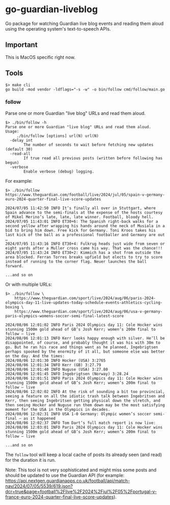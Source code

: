 # go-guardian-liveblog

Go package for watching Guardian live blog events and reading them aloud using the operating system's text-to-speech APIs.

## Important

This is MacOS specific right now.

## Tools

```
$> make cli
go build -mod vendor -ldflags="-s -w" -o bin/follow cmd/follow/main.go
```

### follow

Parse one or more Guardian "live blog" URLs and read them aloud.

```
$> ./bin/follow -h
Parse one or more Guardian "live blog" URLs and read them aloud.
Usage:
	 ./bin/follow [options] url(N) url(N)
  -delay int
    	The number of seconds to wait before fetching new updates (default 30)
  -read-all
    	If true read all previous posts (written before following has begun)
  -verbose
    	Enable verbose (debug) logging.
```

For example:

```
$> ./bin/follow https://www.theguardian.com/football/live/2024/jul/05/spain-v-germany-euro-2024-quarter-final-live-score-updates

2024/07/05 11:42:50 INFO It’s finally all over in Stuttgart, where Spain advance to the semi-finals at the expense of the hosts courtesy of Mikel Merino’s late, late, late winner. Football, bloody hell.
2024/07/05 11:43:01 INFO ET30+6: The Spanish right-back walks for a second yellow after wrapping his hands around the neck of Musiala in a bid to bring him down. Free kick for Germany. Toni Kroos takes his last kick of the ball as a professional footballer and Germany are out …
2024/07/05 11:43:16 INFO ET30+4: Fulkrug heads just wide from seven or eight yards after a Muller cross came his way. That was the chance!!!
2024/07/05 11:43:24 INFO ET30+2: Kimmich has a shot from outside the area blocked. Ferran Torres breaks upfield but elects to try to score instead of running to the corner flag. Neuer launches the ball forward.

...and so on
```

Or with multiple URLs:

```
$> ./bin/follow \
	https://www.theguardian.com/sport/live/2024/aug/06/paris-2024-olympics-day-11-live-updates-today-schedule-events-athletics-cycling-boxing \
	https://www.theguardian.com/sport/live/2024/aug/06/usa-v-germany-paris-olympics-womens-soccer-semi-final-latest-score

2024/08/06 12:01:02 INFO Paris 2024 Olympics day 11: Cole Hocker wins stunning 1500m gold ahead of GB’s Josh Kerr; women’s 200m final to follow – live
2024/08/06 12:01:13 INFO Kerr looks happy enough with silver. He’ll be disappointed, of course, and probably thought it was his with 30m to go. But he ran his race and things went as he planned, Ingebrigtsen perhaps spooked by the enormity of it all, but someone else was better on the day. And the times:
2024/08/06 12:01:30 INFO Hocker (USA) 3:2765
2024/08/06 12:01:34 INFO Kerr (GB) 3:27.79
2024/08/06 12:01:40 INFO Nuguse (USA) 3:27.80
2024/08/06 12:01:45 INFO Ingebrigtsen (Norway) 3:28.24
2024/08/06 12:01:51 INFO Paris 2024 Olympics day 11: Cole Hocker wins stunning 1500m gold ahead of GB’s Josh Kerr; women’s 200m final to follow – live
2024/08/06 12:02:02 INFO At the risk of sounding a bit too provincial, seeing a feature on all the idiotic trash talk between Ingebritsen and Kerr, then seeing Ingebritsen getting physical down the stretch, and then seeing Hocker and Nuguse run them down may be the most satisfying moment for the USA in the Olympics in decades.
2024/08/06 12:02:31 INFO USA 1-0 Germany: Olympic women’s soccer semi-final – as it happened
2024/08/06 12:02:37 INFO Tom Dart’s full match report is now live:
2024/08/06 12:03:01 INFO Paris 2024 Olympics day 11: Cole Hocker wins stunning 1500m gold ahead of GB’s Josh Kerr; women’s 200m final to follow – live

...and so on
```

The `follow` tool will keep a local cache of posts its already seen (and read) for the duration it is run.

Note: This tool is not very sophisticated and might miss some posts and should be updated to use the Guardian API (for example: https://api.nextgen.guardianapps.co.uk/football/api/match-nav/2024/07/05/5539/619.json?dcr=true&page=football%2Flive%2F2024%2Fjul%2F05%2Fportugal-v-france-euro-2024-quarter-final-live-score-updates).
